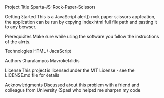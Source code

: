 Project Title
Sparta-JS-Rock-Paper-Scissors

Getting Started
This is a JavaScript alert() rock paper scissors application, the application can be run by copying index.html full file path and pasting it to any browser.

Prerequisites
Make sure while using the software you follow the instructions of the alerts.

Technologies
HTML / JacaScript

Authors
Charalampos Mavrokefalidis

License
This project is licensed under the MIT License - see the LICENSE.md file for details

Acknowledgments
Discussed about this problem with a friend and colleague from University (Spas)
who helped me sharpen my code.
